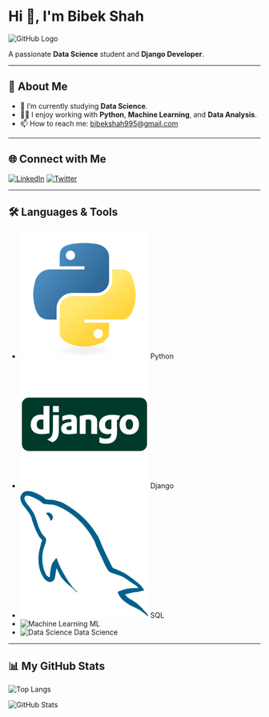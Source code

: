 # Hi 👋, I'm Bibek Shah

![GitHub Logo](https://raw.githubusercontent.com/bibekshah123/your-repository/main/path-to-your-logo.png)

A passionate **Data Science** student and **Django Developer**.

---

## 🌟 About Me

- 🌱 I’m currently studying **Data Science**.
- 👨‍💻 I enjoy working with **Python**, **Machine Learning**, and **Data Analysis**.
- 📫 How to reach me: [bibekshah995@gmail.com](mailto:bibekshah995@gmail.com)

---

## 🌐 Connect with Me

[![LinkedIn](https://raw.githubusercontent.com/rahuldkjain/github-profile-readme-generator/master/src/images/icons/Social/linked-in-alt.svg)](https://www.linkedin.com/in/bibekshah1234/)
[![Twitter](https://raw.githubusercontent.com/rahuldkjain/github-profile-readme-generator/master/src/images/icons/Social/twitter.svg)](https://twitter.com/bibekshah123)

---

## 🛠️ Languages & Tools

- ![Python](https://raw.githubusercontent.com/devicons/devicon/master/icons/python/python-original.svg) Python
- ![Django](https://raw.githubusercontent.com/devicons/devicon/master/icons/django/django-original.svg) Django
- ![SQL](https://raw.githubusercontent.com/devicons/devicon/master/icons/mysql/mysql-original.svg) SQL
- ![Machine Learning](https://raw.githubusercontent.com/devicons/devicon/master/icons/machinelearning/machinelearning-original.svg) ML
- ![Data Science](https://raw.githubusercontent.com/devicons/devicon/master/icons/data/data-original.svg) Data Science

---

## 📊 My GitHub Stats

![Top Langs](https://github-readme-stats.vercel.app/api/top-langs?username=bibekshah123&show_icons=true&locale=en&layout=compact)

![GitHub Stats](https://github-readme-stats.vercel.app/api?username=bibekshah123&show_icons=true&locale=en)
